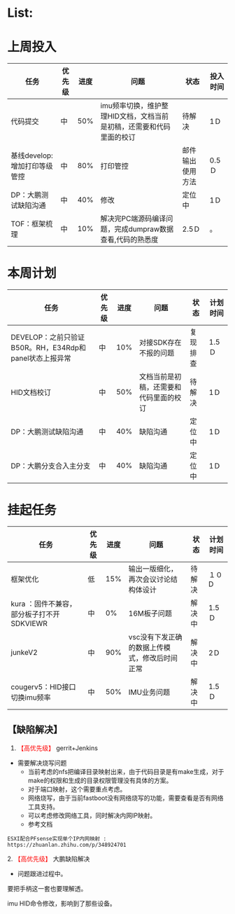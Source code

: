 # List:

# 上周投入
| 任务| 优先级 | 进度 | 问题| 状态|投入时间 |
|-----|-------| ---- | ---|----|--------|
|代码提交| 中 |50%|imu频率切换，维护整理HID文档，文档当前是初稿，还需要和代码里面的校订|待解决|1Ｄ|  
|基线develop:增加打印等级管控 | 中 |80%|打印管控|邮件输出使用方法|0.5Ｄ|
|DP：大鹏测试缺陷沟通| 中 |40%|修改|定位中|1Ｄ|。
|TOF：框架梳理| 中 |10%|解决完PC端源码编译问题，完成dumpraw数据查看,代码的熟悉度|2.5Ｄ|。


# 本周计划
| 任务| 优先级 | 进度 | 问题| 状态|计划时间 |
|-----|-------| ---- | ---|----|--------|
|DEVELOP：之前只验证B50R。RH，E34Rdp和panel状态上报异常| 中 |10%|对接SDK存在不报的问题|复现排查|1.5Ｄ|。
|HID文档校订| 中 |50%|文档当前是初稿，还需要和代码里面的校订|待解决|1Ｄ|  
|DP：大鹏测试缺陷沟通| 中 |40%|缺陷沟通|定位中|1Ｄ|
|DP：大鹏分支合入主分支| 中 |40%|缺陷沟通|定位中|1Ｄ|

# 挂起任务
| 任务| 优先级 | 进度 | 问题| 状态|计划时间 |
|-----|-------| ---- | ---|----|--------|
|框架优化 | 低 | 15%  | 输出一版细化，再次会议讨论结构体设计 | 待解决 | １０D|
|kura ：固件不兼容，部分板子打不开SDKVIEWR| 中 |0%|16M板子问题|解决中|1.5Ｄ|
|junkeV2| 中 |90%|vsc没有下发正确的数据上传模式，修改后时间正常|解决中|2Ｄ|
|cougerv5：HID接口切换imu频率| 中 |50%|IMU业务问题|解决中|1.5Ｄ|


## 【缺陷解决】
1. <font color='red'> 【高优先级】  </font>gerrit+Jenkins
- 需要解决烧写问题
  - 当前考虑的nfs把编译目录映射出来，由于代码目录是有make生成，对于make的权限和生成的目录权限管理没有具体的方案。
  - 对于端口映射，这个需要重点考虑。
  - 网络烧写，由于当前fastboot没有网络烧写的功能，需要查看是否有网络工具支持。
  - 可以考虑修改网络工具，同时解决内网IP映射。
  - 参考文档

```
ESXI配合PFsense实现单个IP内网映射 : https://zhuanlan.zhihu.com/p/348924701
```



2.<font color='red'> 【高优先级】  </font> 大鹏缺陷解决
- 问题跟进过程中。


要把手柄这一套也要理解透。



imu HID命令修改，影响到了那些设备。


